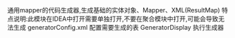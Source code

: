 通用mapper的代码生成器,生成基础的实体对象、Mapper、XML(ResultMap)
特点说明:此模块在IDEA中打开需要单独打开,不要在聚合模块中打开,可能会导致无法生成
generatorConfig.xml 配置需要生成的表
GeneratorDisplay 执行生成器
